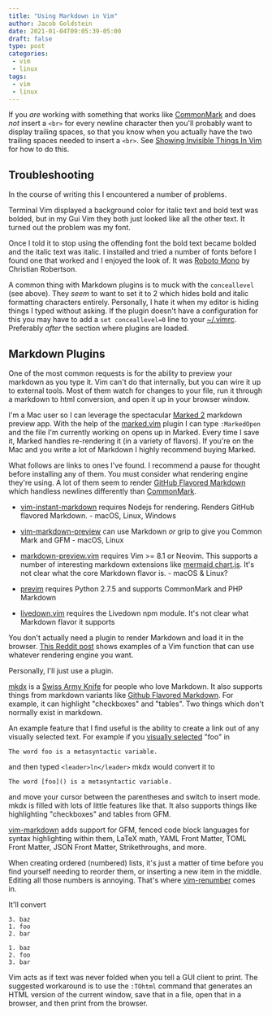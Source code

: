 ```yaml
---
title: "Using Markdown in Vim"
author: Jacob Goldstein
date: 2021-01-04T09:05:39-05:00
draft: false
type: post
categories:
 - vim
 - linux
tags:
 - vim
 - linux
---
```


If you _are_ working with something that works like [CommonMark](https://commonmark.org/) and does _not_ insert a `<br>` for every newline character then you'll probably want to display trailing spaces, so that you know when you actually have the two trailing spaces needed to insert a `<br>`. See [Showing Invisible Things In Vim](/2019/03/12/showing-invisible-things-in-vim/) for how to do this.

## Troubleshooting

In the course of writing this I encountered a number of problems.

Terminal Vim displayed a background color for italic text and bold text was bolded, but in my Gui Vim they both just looked like all the other text. It turned out the problem was my font.

Once I told it to stop using the offending font the bold text became bolded and the italic text was italic. I installed and tried a number of fonts before I found one that worked and I enjoyed the look of. It was [Roboto Mono](https://fonts.google.com/specimen/Roboto+Mono) by Christian Robertson.

A common thing with Markdown plugins is to muck with the `conceallevel` (see above). They _seem_ to want to set it to 2 which hides bold and italic formatting characters entirely. Personally, I hate it when my editor is hiding things I typed without asking. If the plugin doesn't have a configuration for this you may have to add a `set conceallevel=0` line to your [~/.vimrc](/2019/03/03/editing-your-.vimrc-file/). Preferably _after_ the section where plugins are loaded.

## Markdown Plugins

One of the most common requests is for the ability to preview your markdown as you type it. Vim can't do that internally, but you can wire it up to external tools. Most of them watch for changes to your file, run it through a markdown to html conversion, and open it up in your browser window.

I'm a Mac user so I can leverage the spectacular [Marked 2](https://marked2app.com/) markdown preview app. With the help of the [marked.vim](https://github.com/itspriddle/vim-marked) plugin I can type `:MarkedOpen` and the file I'm currently working on opens up in Marked. Every time I save it, Marked handles re-rendering it (in a variety of flavors). If you're on the Mac and you write a lot of Markdown I highly recommend buying Marked.

What follows are links to ones I've found. I recommend a pause for thought before installing any of them. You must consider what rendering engine they're using. A lot of them seem to render [GitHub Flavored Markdown](https://github.github.com/gfm/) which handless newlines differently than [CommonMark](https://commonmark.org/).

* [vim-instant-markdown](https://github.com/suan/vim-instant-markdown) requires Nodejs for rendering. Renders GitHub flavored Markdown. - macOS, Linux, Windows
* [vim-markdown-preview](https://github.com/JamshedVesuna/vim-markdown-preview#readme) can use Markdown _or_ grip to give you Common Mark and GFM - macOS, Linux
* [markdown-preview.vim](https://github.com/iamcco/markdown-preview.nvim) requires Vim >= 8.1 or Neovim. This supports a number of interesting markdown extensions like [mermaid](https://github.com/knsv/mermaid),[chart.js](https://github.com/chartjs/Chart.js). It's not clear what the core Markdown flavor is. - macOS & Linux?

* [previm](https://github.com/previm/previm) requires Python 2.7.5 and supports CommonMark and PHP Markdown
* [livedown.vim](https://github.com/shime/vim-livedown) requires the Livedown npm module. It's not clear what Markdown flavor it supports

You don't actually need a plugin to render Markdown and load it in the browser. [This Reddit post](https://www.reddit.com/r/vim/comments/8asgjj/topnotch_vim_markdown_live_previews_with_no/) shows examples of a Vim function that can use whatever rendering engine you want.

Personally, I'll just use a plugin.

[mkdx](https://github.com/SidOfc/mkdx) is a [Swiss Army Knife](https://en.wikipedia.org/wiki/Swiss_Army_knife) for people who love Markdown. It also supports things from markdown variants like [Github Flavored Markdown](https://github.github.com/gfm/). For example, it can highlight "checkboxes" and "tables". Two things which don't normally exist in markdown.

An example feature that I find useful is the ability to create a link out of any visually selected text. For example if you [visually selected](/2019/03/03/vims-visual-mode/) "foo" in

```
The word foo is a metasyntactic variable.

```

and then typed `<leader>ln</leader>` mkdx would convert it to

```
The word [foo]() is a metasyntactic variable.

```

and move your cursor between the parentheses and switch to insert mode. mkdx is filled with lots of little features like that. It also supports things like highlighting "checkboxes" and tables from GFM.

[vim-markdown](https://github.com/plasticboy/vim-markdown) adds support for GFM, fenced code block languages for syntax highlighting within them, LaTeX math, YAML Front Matter, TOML Front Matter, JSON Front Matter, Strikethroughs, and more.

When creating ordered (numbered) lists, it's just a matter of time before you find yourself needing to reorder them, or inserting a new item in the middle. Editing all those numbers is annoying. That's where [vim-renumber](https://github.com/clarke/vim-renumber#readme) comes in.

It'll convert

```
3. baz
1. foo
2. bar
```

```
1. baz
2. foo
3. bar
```

Vim acts as if text was never folded when you tell a GUI client to print. The suggested workaround is to use the `:TOhtml` command that generates an HTML version of the current window, save that in a file, open that in a browser, and then print from the browser.

